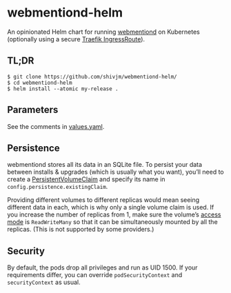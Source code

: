 # webmentiond-helm
An opinionated Helm chart for running
[webmentiond](https://webmentiond.org/) on Kubernetes (optionally
using a secure [Traefik
IngressRoute](https://doc.traefik.io/traefik/routing/providers/kubernetes-crd/)).

## TL;DR

```text
$ git clone https://github.com/shivjm/webmentiond-helm/
$ cd webmentiond-helm
$ helm install --atomic my-release .
```

## Parameters

See the comments in [values.yaml](values.yaml).

## Persistence

webmentiond stores all its data in an SQLite file. To persist your
data between installs & upgrades (which is usually what you want),
you’ll need to create a
[PersistentVolumeClaim](https://kubernetes.io/docs/concepts/storage/persistent-volumes/)
and specify its name in `config.persistence.existingClaim`.

Providing different volumes to different replicas would mean seeing
different data in each, which is why only a single volume claim is
used. If you increase the number of replicas from 1, make sure the
volume’s [access
mode](https://kubernetes.io/docs/concepts/storage/persistent-volumes/#access-modes)
is `ReadWriteMany` so that it can be simultaneously mounted by all the
replicas. (This is not supported by some providers.)

## Security

By default, the pods drop all privileges and run as UID 1500. If your
requirements differ, you can override `podSecurityContext` and
`securityContext` as usual.
